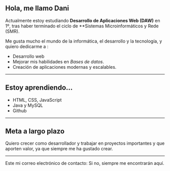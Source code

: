## Hola, me llamo Dani

Actualmente estoy estudiando **Desarrollo de Aplicaciones Web (DAW)** en 1º,
tras haber terminado el ciclo de **Sistemas Microinformáticos y Rede (SMR).

Me gusta mucho el mundo de la informática, el desarrollo y la tecnología, y quiero dedicarme a :
- Desarrollo web
- Mejorar mis habilidades en *Bases de datos*.
- Creación de aplicaciones modernas y escalables.

---

## Estoy aprendiendo...

- HTML, CSS, JavaScript
- Java y MySQL
- Github

---

## Meta a largo plazo

Quiero crecer como desarrollador y trabajar en proyectos importantes y que aporten valor, ya que siempre me ha gustado crear.


---

Este mi correo electrónico de contacto: 
Si no, siempre me encontrarán aquí.
